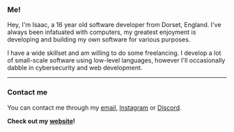 ### Me!

Hey, I'm Isaac, a 16 year old software developer from Dorset, England.
I've always been infatuated with computers, my greatest enjoyment is developing and building my own software for various purposes.

I have a wide skillset and am willing to do some freelancing. I develop a lot of small-scale software using low-level languages, however I'll occasionally dabble in cybersecurity and web development.

---

### Contact me

You can contact me through my [email](mailto:josephbedford@proton.me), [Instagram](https://instagram.com/isaacc1707) or [Discord](https://discordhub.com/profile/1066778132033573054).

**Check out my [website](https://jibstack64.github.io)!**

